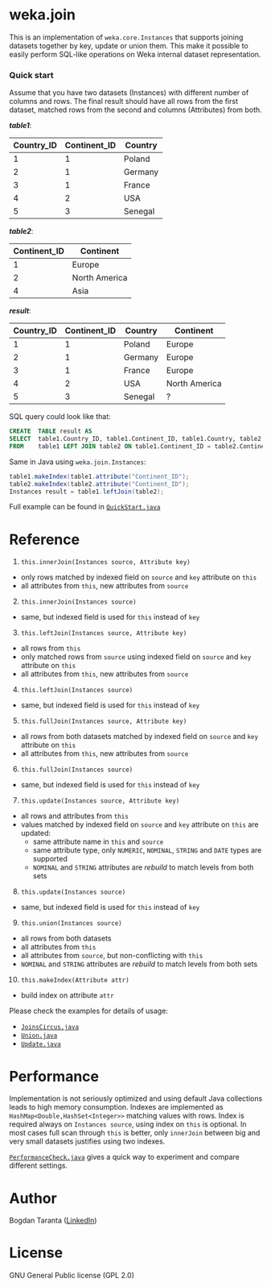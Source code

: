 # weka.join
This is an implementation of `weka.core.Instances` that supports joining datasets together by key, update or union them. This make it possible to easily perform SQL-like operations on Weka internal dataset representation. 

### Quick start
Assume that you have two datasets (Instances) with different number of columns and rows. The final result should have all rows from the first dataset, matched rows from the second and columns (Attributes) from both. 

***table1***:

Country_ID | Continent_ID | Country
---|---|---
1|1|Poland
2|1|Germany
3|1|France
4|2|USA
5|3|Senegal

***table2***:

Continent_ID | Continent
---|---
1|Europe
2|North America
4|Asia

***result***:

Country_ID | Continent_ID | Country | Continent
---|---|---|---
1|1|Poland|Europe
2|1|Germany|Europe
3|1|France|Europe
4|2|USA|North America
5|3|Senegal|?

SQL query could look like that:

```SQL
CREATE  TABLE result AS
SELECT  table1.Country_ID, table1.Continent_ID, table1.Country, table2.Continent
FROM    table1 LEFT JOIN table2 ON table1.Continent_ID = table2.Continent_ID
```
Same in Java using ```weka.join.Instances```:
```java
table1.makeIndex(table1.attribute("Continent_ID");
table2.makeIndex(table2.attribute("Continent_ID");
Instances result = table1.leftJoin(table2);
```
Full example can be found in [```QuickStart.java```](/src/weka/join/examples/QuickStart.java)

# Reference

1. ```this.innerJoin(Instances source, Attribute key)```
  - only rows matched by indexed field on ```source``` and ```key``` attribute on ```this```
  - all attributes from ```this```, new attributes from ```source```
2. ```this.innerJoin(Instances source)```
  - same, but indexed field is used for ```this``` instead of ```key```
3. ```this.leftJoin(Instances source, Attribute key)```
  - all rows from ```this```
  - only matched rows from ```source``` using indexed field on ```source``` and ```key``` attribute on ```this```
  - all attributes from ```this```, new attributes from ```source```
4. ```this.leftJoin(Instances source)```
  - same, but indexed field is used for ```this``` instead of ```key```
5. ```this.fullJoin(Instances source, Attribute key)```
  - all rows from both datasets matched by indexed field on ```source``` and ```key``` attribute on ```this```
  - all attributes from ```this```, new attributes from ```source```
6. ```this.fullJoin(Instances source)```
  - same, but indexed field is used for ```this``` instead of ```key```
7. ```this.update(Instances source, Attribute key)```
  - all rows and attributes from ```this```
  - values matched by indexed field on ```source``` and ```key``` attribute on ```this``` are updated:
    - same attribute name in ```this``` and ```source```
    - same attribute type, only `NUMERIC`, `NOMINAL`, `STRING` and `DATE` types are supported
    - `NOMINAL` and `STRING` attributes are *rebuild* to match levels from both sets
8. ```this.update(Instances source)```
  - same, but indexed field is used for ```this``` instead of ```key```
9. ```this.union(Instances source)```
  - all rows from both datasets
  - all attributes from ```this```
  - all attributes from ```source```, but non-conflicting with ```this```
  - `NOMINAL` and `STRING` attributes are *rebuild* to match levels from both sets
10. ```this.makeIndex(Attribute attr)```
  - build index on attribute `attr`

Please check the examples for details of usage:
- [```JoinsCircus.java```](/src/weka/join/examples/JoinsCircus.java)
- [```Union.java```](/src/weka/join/examples/Union.java) 
- [```Update.java```](/src/weka/join/examples/Update.java) 
 
# Performance
Implementation is not seriously optimized and using default Java collections leads to high memory consumption. Indexes are implemented as `HashMap<Double,HashSet<Integer>>` matching values with rows. Index is required always on `Instances source`, using index on `this` is optional. In most cases full scan through `this` is better, only `innerJoin` between big and very small datasets justifies using two indexes. 

[```PerformanceCheck.java```](/src/weka/join/examples/PerformanceCheck.java) gives a quick way to experiment and compare different settings.

# Author
Bogdan Taranta ([LinkedIn](http://linkedin.com/in/taranta))

# License
GNU General Public license (GPL 2.0) 
